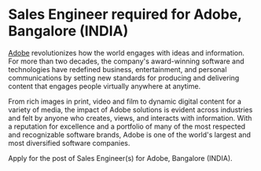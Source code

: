 # Sales Engineer required for Adobe, Bangalore (INDIA)

[Adobe](http://www.adobe.com/) revolutionizes how the world engages with ideas and information. For more than two decades, the company's award-winning software and technologies have redefined business, entertainment, and personal communications by setting new standards for producing and delivering content that engages people virtually anywhere at anytime.

From rich images in print, video and film to dynamic digital content for a variety of media, the impact of Adobe solutions is evident across industries and felt by anyone who creates, views, and interacts with information. With a reputation for excellence and a portfolio of many of the most respected and recognizable software brands, Adobe is one of the world's largest and most diversified software companies. 

Apply for the post of Sales Engineer(s) for Adobe, Bangalore (INDIA).
